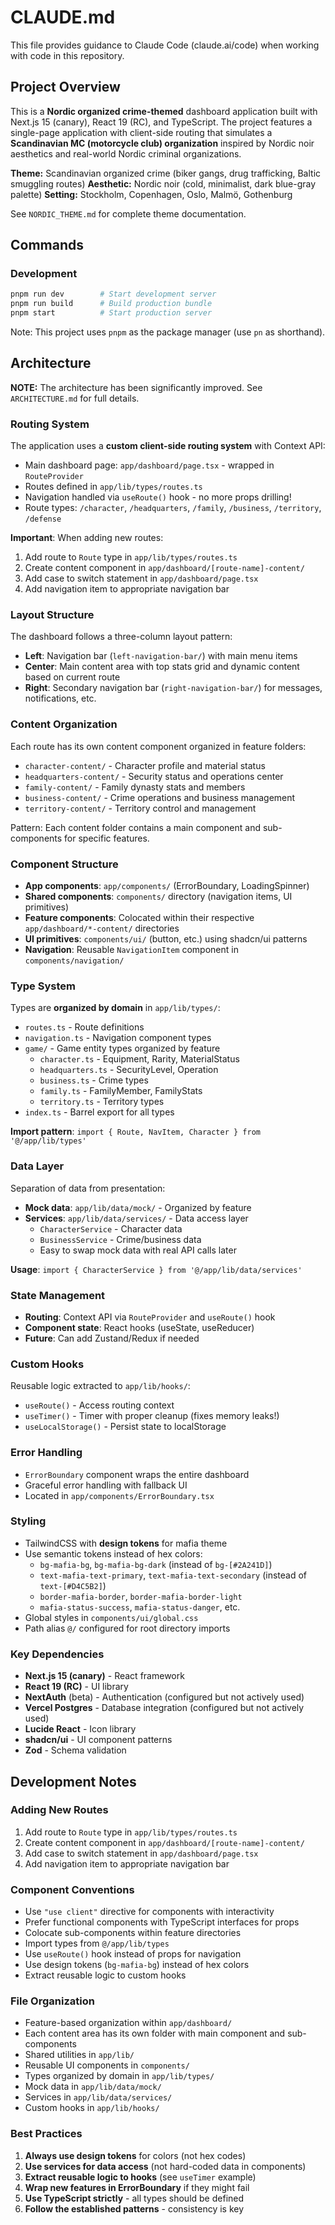 # CLAUDE.md

This file provides guidance to Claude Code (claude.ai/code) when working with code in this repository.

## Project Overview

This is a **Nordic organized crime-themed** dashboard application built with Next.js 15 (canary), React 19 (RC), and TypeScript. The project features a single-page application with client-side routing that simulates a **Scandinavian MC (motorcycle club) organization** inspired by Nordic noir aesthetics and real-world Nordic criminal organizations.

**Theme:** Scandinavian organized crime (biker gangs, drug trafficking, Baltic smuggling routes)
**Aesthetic:** Nordic noir (cold, minimalist, dark blue-gray palette)
**Setting:** Stockholm, Copenhagen, Oslo, Malmö, Gothenburg

See `NORDIC_THEME.md` for complete theme documentation.

## Commands

### Development
```bash
pnpm run dev        # Start development server
pnpm run build      # Build production bundle
pnpm start          # Start production server
```

Note: This project uses `pnpm` as the package manager (use `pn` as shorthand).

## Architecture

**NOTE:** The architecture has been significantly improved. See `ARCHITECTURE.md` for full details.

### Routing System
The application uses a **custom client-side routing system** with Context API:
- Main dashboard page: `app/dashboard/page.tsx` - wrapped in `RouteProvider`
- Routes defined in `app/lib/types/routes.ts`
- Navigation handled via `useRoute()` hook - no more props drilling!
- Route types: `/character`, `/headquarters`, `/family`, `/business`, `/territory`, `/defense`

**Important**: When adding new routes:
1. Add route to `Route` type in `app/lib/types/routes.ts`
2. Create content component in `app/dashboard/[route-name]-content/`
3. Add case to switch statement in `app/dashboard/page.tsx`
4. Add navigation item to appropriate navigation bar

### Layout Structure
The dashboard follows a three-column layout pattern:
- **Left**: Navigation bar (`left-navigation-bar/`) with main menu items
- **Center**: Main content area with top stats grid and dynamic content based on current route
- **Right**: Secondary navigation bar (`right-navigation-bar/`) for messages, notifications, etc.

### Content Organization
Each route has its own content component organized in feature folders:
- `character-content/` - Character profile and material status
- `headquarters-content/` - Security status and operations center
- `family-content/` - Family dynasty stats and members
- `business-content/` - Crime operations and business management
- `territory-content/` - Territory control and management

Pattern: Each content folder contains a main component and sub-components for specific features.

### Component Structure
- **App components**: `app/components/` (ErrorBoundary, LoadingSpinner)
- **Shared components**: `components/` directory (navigation items, UI primitives)
- **Feature components**: Colocated within their respective `app/dashboard/*-content/` directories
- **UI primitives**: `components/ui/` (button, etc.) using shadcn/ui patterns
- **Navigation**: Reusable `NavigationItem` component in `components/navigation/`

### Type System
Types are **organized by domain** in `app/lib/types/`:
- `routes.ts` - Route definitions
- `navigation.ts` - Navigation component types
- `game/` - Game entity types organized by feature
  - `character.ts` - Equipment, Rarity, MaterialStatus
  - `headquarters.ts` - SecurityLevel, Operation
  - `business.ts` - Crime types
  - `family.ts` - FamilyMember, FamilyStats
  - `territory.ts` - Territory types
- `index.ts` - Barrel export for all types

**Import pattern**: `import { Route, NavItem, Character } from '@/app/lib/types'`

### Data Layer
Separation of data from presentation:
- **Mock data**: `app/lib/data/mock/` - Organized by feature
- **Services**: `app/lib/data/services/` - Data access layer
  - `CharacterService` - Character data
  - `BusinessService` - Crime/business data
  - Easy to swap mock data with real API calls later

**Usage**: `import { CharacterService } from '@/app/lib/data/services'`

### State Management
- **Routing**: Context API via `RouteProvider` and `useRoute()` hook
- **Component state**: React hooks (useState, useReducer)
- **Future**: Can add Zustand/Redux if needed

### Custom Hooks
Reusable logic extracted to `app/lib/hooks/`:
- `useRoute()` - Access routing context
- `useTimer()` - Timer with proper cleanup (fixes memory leaks!)
- `useLocalStorage()` - Persist state to localStorage

### Error Handling
- `ErrorBoundary` component wraps the entire dashboard
- Graceful error handling with fallback UI
- Located in `app/components/ErrorBoundary.tsx`

### Styling
- TailwindCSS with **design tokens** for mafia theme
- Use semantic tokens instead of hex colors:
  - `bg-mafia-bg`, `bg-mafia-bg-dark` (instead of `bg-[#2A241D]`)
  - `text-mafia-text-primary`, `text-mafia-text-secondary` (instead of `text-[#D4C5B2]`)
  - `border-mafia-border`, `border-mafia-border-light`
  - `mafia-status-success`, `mafia-status-danger`, etc.
- Global styles in `components/ui/global.css`
- Path alias `@/` configured for root directory imports

### Key Dependencies
- **Next.js 15 (canary)** - React framework
- **React 19 (RC)** - UI library
- **NextAuth** (beta) - Authentication (configured but not actively used)
- **Vercel Postgres** - Database integration (configured but not actively used)
- **Lucide React** - Icon library
- **shadcn/ui** - UI component patterns
- **Zod** - Schema validation

## Development Notes

### Adding New Routes
1. Add route to `Route` type in `app/lib/types/routes.ts`
2. Create content component in `app/dashboard/[route-name]-content/`
3. Add case to switch statement in `app/dashboard/page.tsx`
4. Add navigation item to appropriate navigation bar

### Component Conventions
- Use `"use client"` directive for components with interactivity
- Prefer functional components with TypeScript interfaces for props
- Colocate sub-components within feature directories
- Import types from `@/app/lib/types`
- Use `useRoute()` hook instead of props for navigation
- Use design tokens (`bg-mafia-bg`) instead of hex colors
- Extract reusable logic to custom hooks

### File Organization
- Feature-based organization within `app/dashboard/`
- Each content area has its own folder with main component and sub-components
- Shared utilities in `app/lib/`
- Reusable UI components in `components/`
- Types organized by domain in `app/lib/types/`
- Mock data in `app/lib/data/mock/`
- Services in `app/lib/data/services/`
- Custom hooks in `app/lib/hooks/`

### Best Practices
1. **Always use design tokens** for colors (not hex codes)
2. **Use services for data access** (not hard-coded data in components)
3. **Extract reusable logic to hooks** (see `useTimer` example)
4. **Wrap new features in ErrorBoundary** if they might fail
5. **Use TypeScript strictly** - all types should be defined
6. **Follow the established patterns** - consistency is key

